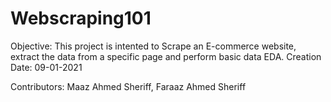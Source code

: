 # Webscraping101

Objective: This project is intented to Scrape an E-commerce website, extract the data from a specific page and perform basic data EDA.
Creation Date: 09-01-2021

Contributors: Maaz Ahmed Sheriff, Faraaz Ahmed Sheriff



